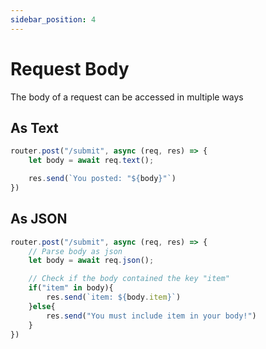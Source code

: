 ```yaml
---
sidebar_position: 4
---
```


# Request Body

The body of a request can be accessed in multiple ways

## As Text

```javascript
router.post("/submit", async (req, res) => {
    let body = await req.text();

    res.send(`You posted: "${body}"`)
})
```

## As JSON

```javascript
router.post("/submit", async (req, res) => {
    // Parse body as json
    let body = await req.json();

    // Check if the body contained the key "item"
    if("item" in body){
        res.send(`item: ${body.item}`)
    }else{
        res.send("You must include item in your body!")
    }
})
```
